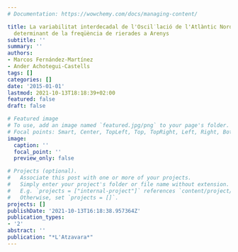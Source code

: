 ```yaml
---
# Documentation: https://wowchemy.com/docs/managing-content/

title: La variabilitat interdecadal de l'Oscil˙lació de l'Atlàntic Nord com a possible
  determinant de la freqüència de rierades a Arenys
subtitle: ''
summary: ''
authors:
- Marcos Fernández-Martínez
- Ander Achotegui-Castells
tags: []
categories: []
date: '2015-01-01'
lastmod: 2021-10-13T18:18:39+02:00
featured: false
draft: false

# Featured image
# To use, add an image named `featured.jpg/png` to your page's folder.
# Focal points: Smart, Center, TopLeft, Top, TopRight, Left, Right, BottomLeft, Bottom, BottomRight.
image:
  caption: ''
  focal_point: ''
  preview_only: false

# Projects (optional).
#   Associate this post with one or more of your projects.
#   Simply enter your project's folder or file name without extension.
#   E.g. `projects = ["internal-project"]` references `content/project/deep-learning/index.md`.
#   Otherwise, set `projects = []`.
projects: []
publishDate: '2021-10-13T16:18:38.957364Z'
publication_types:
- '2'
abstract: ''
publication: "*L'Atzavara*"
---
```

